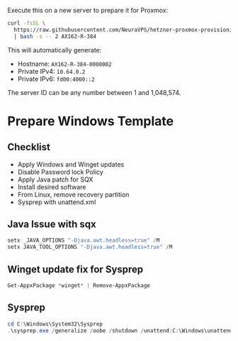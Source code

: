 Execute this on a new server to prepare it for Proxmox:

```bash
curl -fsSL \
  https://raw.githubusercontent.com/NeuraVPS/hetzner-proxmox-provisioning/refs/heads/master/install.sh \
  | bash -s -- 2 AX162-R-384
```

This will automatically generate:
- Hostname: `AX162-R-384-0000002`
- Private IPv4: `10.64.0.2`
- Private IPv6: `fd00:4000::2`

The server ID can be any number between 1 and 1,048,574.

# Prepare Windows Template

## Checklist
- Apply Windows and Winget updates
- Disable Password lock Policy
- Apply Java patch for SQX
- Install desired software
- From Linux, remove recovery partition
- Sysprep with unattend.xml

## Java Issue with sqx
```powershell
setx _JAVA_OPTIONS "-Djava.awt.headless=true" /M
setx JAVA_TOOL_OPTIONS "-Djava.awt.headless=true" /M
```

## Winget update fix for Sysprep
```powershell
Get-AppxPackage *winget* | Remove-AppxPackage
```

## Sysprep

```powershell
cd C:\Windows\System32\Sysprep
.\sysprep.exe /generalize /oobe /shutdown /unattend:C:\Windows\unattend.xml
```
